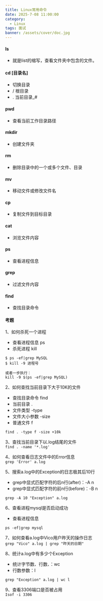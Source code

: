 ```yaml
---
title: Linux常用命令
date: 2025-7-08 11:00:00
category:
  - Linux
tags: 面试
banner: /assets/cover/doc.jpg
---
```


#### ls  
- 就是list的缩写，查看文件夹中包含的文件。

#### cd [目录名]  
- 切换目录
- / 根目录
- . 当前目录_# 

#### pwd
- 查看当前工作目录路径

#### mkdir
- 创建文件夹

#### rm
- 删除目录中的一个或多个文件、目录

#### mv
- 移动文件或修改文件名

#### cp
- 复制文件到目标目录

#### cat
- 浏览文件内容

#### ps
- 查看进程信息

#### grep
- 过滤文件内容

#### find
- 查找目录命令


#### 考题
1、如何杀死一个进程
- 查看进程信息 ps
- 杀死进程 kill
```
$ ps -ef|grep MySQL
$ kill -9 进程号

或者一步执行：
kill -9 $(ps -ef|grep MySQL)
```

2、如何查找当前目录下大于10K的文件
- 查找目录命令 find
- 当前目录 .
- 文件类型 -type
- 文件大小参数 -size
- 普通文件 f

`find . -type f -size +10k`

3、查找当前目录下以.log结尾的文件  
`find . -name '*.log'`

4、如何查看日志文件中的Error信息  
`grep 'Error' a.log`

5、搜索a.log中的Exception的日志极其后10行
- grep中显式匹配字符的后n行(after)：-A n 
- grep中显式匹配字符的前n行(before)：-B n

`grep -A 10 "Exception" a.log`

6、查看进程mysql是否启动成功  
- 查看进程信息  

`ps -ef|grep mysql`

7、如何查看a.log中Vico用户昨天的操作日志  
`grep "Vico" a.log | grep "昨天的日期"`

8、统计a.log中有多少个Exception
- 统计字节数、行数、：wc
- 行数参数：l

`grep "Exception" a.log | wc l`

9、查看3306端口是否被占用  
`Isof -i 3306`


